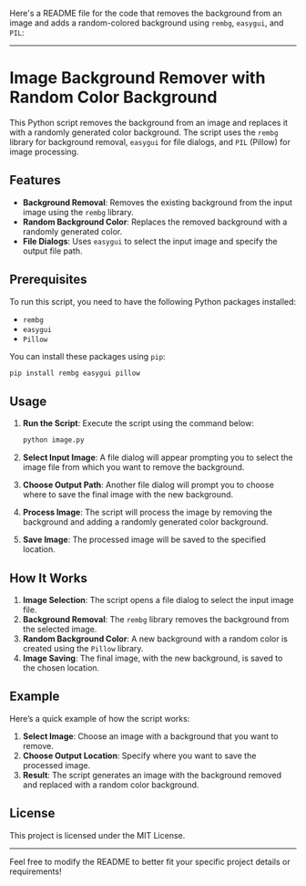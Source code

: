 Here's a README file for the code that removes the background from an image and adds a random-colored background using `rembg`, `easygui`, and `PIL`:

---

# Image Background Remover with Random Color Background

This Python script removes the background from an image and replaces it with a randomly generated color background. The script uses the `rembg` library for background removal, `easygui` for file dialogs, and `PIL` (Pillow) for image processing.

## Features

- **Background Removal**: Removes the existing background from the input image using the `rembg` library.
- **Random Background Color**: Replaces the removed background with a randomly generated color.
- **File Dialogs**: Uses `easygui` to select the input image and specify the output file path.

## Prerequisites

To run this script, you need to have the following Python packages installed:

- `rembg`
- `easygui`
- `Pillow`

You can install these packages using `pip`:

```bash
pip install rembg easygui pillow
```

## Usage

1. **Run the Script**: Execute the script using the command below:

   ```bash
   python image.py
   ```

2. **Select Input Image**: A file dialog will appear prompting you to select the image file from which you want to remove the background.

3. **Choose Output Path**: Another file dialog will prompt you to choose where to save the final image with the new background.

4. **Process Image**: The script will process the image by removing the background and adding a randomly generated color background.

5. **Save Image**: The processed image will be saved to the specified location.

## How It Works

1. **Image Selection**: The script opens a file dialog to select the input image file.
2. **Background Removal**: The `rembg` library removes the background from the selected image.
3. **Random Background Color**: A new background with a random color is created using the `Pillow` library.
4. **Image Saving**: The final image, with the new background, is saved to the chosen location.

## Example

Here’s a quick example of how the script works:

1. **Select Image**: Choose an image with a background that you want to remove.
2. **Choose Output Location**: Specify where you want to save the processed image.
3. **Result**: The script generates an image with the background removed and replaced with a random color background.

## License

This project is licensed under the MIT License.

---

Feel free to modify the README to better fit your specific project details or requirements!
